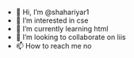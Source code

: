 - 👋 Hi, I’m @shahariyar1
- 👀 I’m interested in cse
- 🌱 I’m currently learning html
- 💞️ I’m looking to collaborate on liis
- 📫 How to reach me no

<!---
shahariyar1/shahariyar1 is a ✨ special ✨ repository because its `README.md` (this file) appears on your GitHub profile.
You can click the Preview link to take a look at your changes.
--->
